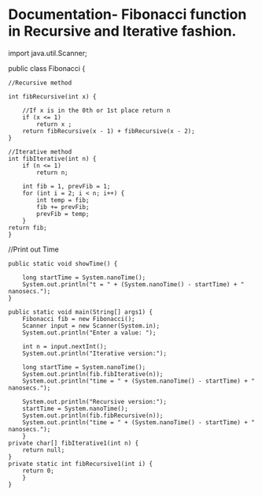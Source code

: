 # Documentation- Fibonacci function in Recursive and Iterative fashion. 

import java.util.Scanner;

public class Fibonacci {
	
	//Recursive method
	
	int fibRecursive(int x) {
		
		//If x is in the 0th or 1st place return n
		if (x <= 1)
			return x ;
		return fibRecursive(x - 1) + fibRecursive(x - 2);
	}
	
	//Iterative method
	int fibIterative(int n) {
		if (n <= 1)
			return n;

		int fib = 1, prevFib = 1;
		for (int i = 2; i < n; i++) {
			int temp = fib;
			fib += prevFib;
			prevFib = temp;
		}
	return fib;
	}
	
//Print out Time
	
	public static void showTime() {
		
		long startTime = System.nanoTime();
		System.out.println("t = " + (System.nanoTime() - startTime) + " nanosecs.");
	}
	
	public static void main(String[] args1) {
		Fibonacci fib = new Fibonacci();
		Scanner input = new Scanner(System.in);
		System.out.println("Enter a value: ");
	       
		int n = input.nextInt();
		System.out.println("Iterative version:");
		
		long startTime = System.nanoTime();
		System.out.println(fib.fibIterative(n));
		System.out.println("time = " + (System.nanoTime() - startTime) + " nanosecs.");
		
		System.out.println("Recursive version:");
		startTime = System.nanoTime();
		System.out.println(fib.fibRecursive(n));
		System.out.println("time = " + (System.nanoTime() - startTime) + " nanosecs.");
		}
	private char[] fibIterative1(int n) {
		return null;
	}
	private static int fibRecursive1(int i) {
		return 0;
		}
	}

